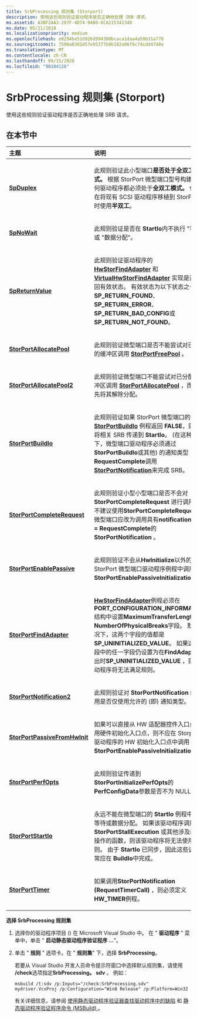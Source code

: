 ```yaml
---
title: SrbProcessing 规则集 (Storport)
description: 使用这些规则验证驱动程序是否正确地处理 SRB 请求。
ms.assetid: A3BF2AA3-207F-4D74-94B0-6CA215341340
ms.date: 05/21/2018
ms.localizationpriority: medium
ms.openlocfilehash: e0294be51d926d994380bcaca1daa4a50b31a778
ms.sourcegitcommit: 7500a03d1d57e95377b0b182a06f6c7dcdd4748e
ms.translationtype: MT
ms.contentlocale: zh-CN
ms.lasthandoff: 09/15/2020
ms.locfileid: "90104126"
---
```

# <a name="srbprocessing-rule-set-storport"></a>SrbProcessing 规则集 (Storport)


使用这些规则验证驱动程序是否正确地处理 SRB 请求。

## <a name="in-this-section"></a>在本节中


<table>
<colgroup>
<col width="50%" />
<col width="50%" />
</colgroup>
<thead>
<tr class="header">
<th align="left">主题</th>
<th align="left">说明</th>
</tr>
</thead>
<tbody>
<tr class="odd">
<td align="left"><p><a href="storport-spduplex.md" data-raw-source="[&lt;strong&gt;SpDuplex&lt;/strong&gt;](storport-spduplex.md)"><strong>SpDuplex</strong></a></p></td>
<td align="left"><p>此规则验证此小型端口<strong>是否处于全双工模式。</strong> 根据 StorPort 微型端口型号构建的任何驱动程序都必须处于<strong>全双工模式。</strong> 仅应在将现有 SCSI 驱动程序移植到 StorPort 时使用<strong>半双工</strong>。</p></td>
</tr>
<tr class="even">
<td align="left"><p><a href="storport-spnowait.md" data-raw-source="[&lt;strong&gt;SpNoWait&lt;/strong&gt;](storport-spnowait.md)"><strong>SpNoWait</strong></a></p></td>
<td align="left"><p>此规则验证是否在 <strong>StartIo</strong>内不执行 "等待" 或 "数据分配"。</p></td>
</tr>
<tr class="odd">
<td align="left"><p><a href="storport-spreturnvalue.md" data-raw-source="[&lt;strong&gt;SpReturnValue&lt;/strong&gt;](storport-spreturnvalue.md)"><strong>SpReturnValue</strong></a></p></td>
<td align="left"><p>此规则验证驱动程序的 <a href="/windows-hardware/drivers/ddi/storport/nc-storport-hw_find_adapter" data-raw-source="[&lt;strong&gt;HwStorFindAdapter&lt;/strong&gt;](/windows-hardware/drivers/ddi/storport/nc-storport-hw_find_adapter)"><strong>HwStorFindAdapter</strong></a> 和 <a href="/windows-hardware/drivers/ddi/storport/nc-storport-virtual_hw_find_adapter" data-raw-source="[&lt;strong&gt;VirtualHwStorFindAdapter&lt;/strong&gt;](/windows-hardware/drivers/ddi/storport/nc-storport-virtual_hw_find_adapter)"><strong>VirtualHwStorFindAdapter</strong></a> 实现是否返回有效状态。 有效状态为以下状态之一： <strong>SP_RETURN_FOUND</strong>、 <strong>SP_RETURN_ERROR</strong>、 <strong>SP_RETURN_BAD_CONFIG</strong>或 <strong>SP_RETURN_NOT_FOUND</strong>。</p></td>
</tr>
<tr class="even">
<td align="left"><p><a href="storportallocatepool.md" data-raw-source="[&lt;strong&gt;StorPortAllocatePool&lt;/strong&gt;](storportallocatepool.md)"><strong>StorPortAllocatePool</strong></a></p></td>
<td align="left"><p>此规则验证微型端口是否不能尝试对已释放的缓冲区调用 <a href="/windows-hardware/drivers/ddi/storport/nf-storport-storportfreepool" data-raw-source="[&lt;strong&gt;StorPortFreePool&lt;/strong&gt;](/windows-hardware/drivers/ddi/storport/nf-storport-storportfreepool)"><strong>StorPortFreePool</strong></a> 。</p></td>
</tr>
<tr class="odd">
<td align="left"><p><a href="storport-storportallocatepool2.md" data-raw-source="[&lt;strong&gt;StorPortAllocatePool2&lt;/strong&gt;](storport-storportallocatepool2.md)"><strong>StorPortAllocatePool2</strong></a></p></td>
<td align="left"><p>此规则验证微型端口不能尝试对已分配的缓冲区调用 <a href="/windows-hardware/drivers/ddi/storport/nf-storport-storportallocatepool" data-raw-source="[&lt;strong&gt;StorPortAllocatePool&lt;/strong&gt;](/windows-hardware/drivers/ddi/storport/nf-storport-storportallocatepool)"><strong>StorPortAllocatePool</strong></a> ，而无需先将其解除分配。</p></td>
</tr>
<tr class="even">
<td align="left"><p><a href="storport-storportbuildio.md" data-raw-source="[&lt;strong&gt;StorPortBuildIo&lt;/strong&gt;](storport-storportbuildio.md)"><strong>StorPortBuildIo</strong></a></p></td>
<td align="left"><p>此规则验证如果 StorPort 微型端口的 <a href="storport-storportbuildio.md" data-raw-source="[&lt;strong&gt;StorPortBuildIo&lt;/strong&gt;](storport-storportbuildio.md)"><strong>StorPortBuildIo</strong></a> 例程返回 <strong>FALSE</strong>，则不会将相关 SRB 传递到 <strong>StartIo</strong>。  (在这种情况下，微型端口驱动程序必须通过<strong>StorPortBuildIo</strong>或其他) 的通知类型<strong>RequestComplete</strong>调用<a href="/windows-hardware/drivers/ddi/storport/nf-storport-storportnotification" data-raw-source="[&lt;strong&gt;StorPortNotification&lt;/strong&gt;](/windows-hardware/drivers/ddi/storport/nf-storport-storportnotification)"><strong>StorPortNotification</strong></a>来完成 SRB。</p></td>
</tr>
<tr class="odd">
<td align="left"><p><a href="storport-storportcompleterequest.md" data-raw-source="[&lt;strong&gt;StorPortCompleteRequest&lt;/strong&gt;](storport-storportcompleterequest.md)"><strong>StorPortCompleteRequest</strong></a></p></td>
<td align="left"><p>此规则验证小型小型端口是否不会对 <strong>StorPortCompleteRequest</strong> 进行调用。 不建议使用<strong>StorPortCompleteRequest</strong> ;微型端口应改为调用具有<strong>notificationType = RequestComplete</strong>的<strong>StorPortNotification</strong> 。</p></td>
</tr>
<tr class="even">
<td align="left"><p><a href="storport-storportenablepassive.md" data-raw-source="[&lt;strong&gt;StorPortEnablePassive&lt;/strong&gt;](storport-storportenablepassive.md)"><strong>StorPortEnablePassive</strong></a></p></td>
<td align="left"><p>此规则验证不会从<strong>HwInitialize</strong>以外的任何 StorPort 微型端口驱动程序例程中调用<strong>StorPortEnablePassiveInitialization</strong> 。</p></td>
</tr>
<tr class="odd">
<td align="left"><p><a href="storport-storportfindadapter.md" data-raw-source="[&lt;strong&gt;StorPortFindAdapter&lt;/strong&gt;](storport-storportfindadapter.md)"><strong>StorPortFindAdapter</strong></a></p></td>
<td align="left"><p><a href="/windows-hardware/drivers/ddi/storport/nc-storport-hw_find_adapter" data-raw-source="[&lt;strong&gt;HwStorFindAdapter&lt;/strong&gt;](/windows-hardware/drivers/ddi/storport/nc-storport-hw_find_adapter)"><strong>HwStorFindAdapter</strong></a>例程必须在<strong>PORT_CONFIGURATION_INFORMATION</strong>结构中设置<strong>MaximumTransferLength</strong>和<strong>NumberOfPhysicalBreaks</strong>字段。 默认情况下，这两个字段的值都是 <strong>SP_UNINITIALIZED_VALUE</strong>。 如果这些字段中的任一字段仍设置为在<strong>FindAdapter</strong>退出时<strong>SP_UNINITIALIZED_VALUE</strong> ，则该驱动程序将无法满足规则。</p></td>
</tr>
<tr class="even">
<td align="left"><p><a href="storport-storportnotification2.md" data-raw-source="[&lt;strong&gt;StorPortNotification2&lt;/strong&gt;](storport-storportnotification2.md)"><strong>StorPortNotification2</strong></a></p></td>
<td align="left"><p>此规则验证对 <strong>StorPortNotification</strong> 的调用是否仅使用允许的 (即) 通知类型。</p></td>
</tr>
<tr class="odd">
<td align="left"><p><a href="storport-storportpassivefromhwinit.md" data-raw-source="[&lt;strong&gt;StorPortPassiveFromHwInit&lt;/strong&gt;](storport-storportpassivefromhwinit.md)"><strong>StorPortPassiveFromHwInit</strong></a></p></td>
<td align="left"><p>如果可以直接从 HW 适配器控件入口点调用硬件初始化入口点，则不应在 Storport 驱动程序的 HW 初始化入口点中调用<strong>StorPortEnablePassiveInitialization</strong> 。</p></td>
</tr>
<tr class="even">
<td align="left"><p><a href="storport-storportperfopts.md" data-raw-source="[&lt;strong&gt;StorPortPerfOpts&lt;/strong&gt;](storport-storportperfopts.md)"><strong>StorPortPerfOpts</strong></a></p></td>
<td align="left"><p>此规则验证传递到<strong>StorPortInitializePerfOpts</strong>的<strong>PerfConfigData</strong>参数是否不为 NULL。</p></td>
</tr>
<tr class="odd">
<td align="left"><p><a href="storport-storportstartio.md" data-raw-source="[&lt;strong&gt;StorPortStartIo&lt;/strong&gt;](storport-storportstartio.md)"><strong>StorPortStartIo</strong></a></p></td>
<td align="left"><p>永远不能在微型端口的 <strong>StartIo</strong> 例程中执行等待或数据分配。 如果该驱动程序调用 <strong>StorPortStallExecution</strong> 或其他涉及耗时操作的函数，则该驱动程序将无法使用该规则。 由于 <strong>StartIo</strong> 已同步，因此这些调用通常应在 <strong>BuildIo</strong>中完成。</p></td>
</tr>
<tr class="even">
<td align="left"><p><a href="storport-storporttimer.md" data-raw-source="[&lt;strong&gt;StorPortTimer&lt;/strong&gt;](storport-storporttimer.md)"><strong>StorPortTimer</strong></a></p></td>
<td align="left"><p>如果调用<strong>StorPortNotification (RequestTimerCall) </strong> ，则必须定义<strong>HW_TIMER</strong>例程。</p></td>
</tr>
</tbody>
</table>

 

**选择 SrbProcessing 规则集**

1.  选择你的驱动程序项目 () 在 Microsoft Visual Studio 中。 在 " **驱动程序** " 菜单中，单击 " **启动静态驱动程序验证程序 ...**"。

2.  单击 " **规则** " 选项卡。在 " **规则集**" 下，选择 **SrbProcessing**。

    若要从 Visual Studio 开发人员命令提示符窗口中选择默认规则集，请使用 **/check**选项指定**SrbProcessing。 sdv** 。 例如：

    ```
    msbuild /t:sdv /p:Inputs="/check:SrbProcessing.sdv" mydriver.VcxProj /p:Configuration="Win8 Release" /p:Platform=Win32
    ```

    有关详细信息，请参阅 [使用静态驱动程序验证器查找驱动程序中的缺陷](./using-static-driver-verifier-to-find-defects-in-drivers.md) 和 [静态驱动程序验证程序命令 (MSBuild) ](./-static-driver-verifier-commands--msbuild-.md)。

